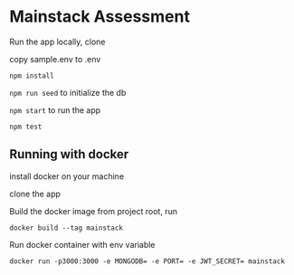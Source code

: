 # Mainstack Assessment

Run the app locally, clone 

copy sample.env to .env

`npm install`

`npm run seed` to initialize the db

`npm start` to run the app

`npm test`

## Running with docker

install docker on your machine

clone the app 

Build the docker image from project root, run

`docker build --tag mainstack` 

Run docker container with env variable

`docker run -p3000:3000 -e MONGODB= -e PORT= -e JWT_SECRET= mainstack`


